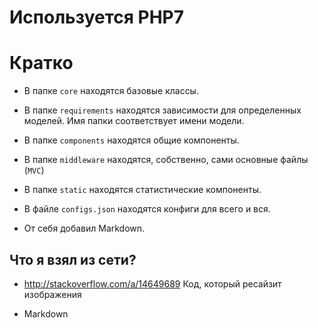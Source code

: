 # Используется PHP7



# Кратко

* В папке `core` находятся базовые классы.

* В папке `requirements` находятся зависимости для определенных моделей. Имя папки соответствует имени модели.

* В папке `components` находятся общие компоненты.

* В папке `middleware` находятся, собственно, сами основные файлы (`MVC`)

* В папке `static` находятся статистические компоненты.

* В файле `configs.json` находятся конфиги для всего и вся.

* От себя добавил Markdown.


## Что я взял из сети?

* http://stackoverflow.com/a/14649689
     Код, который ресайзит изображения

* Markdown
